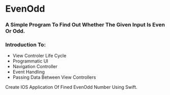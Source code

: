 # EvenOdd

### A Simple Program To Find Out Whether The Given Input Is Even Or Odd.

### Introduction To:

* View Controler Life Cycle
* Programmatic UI
* Navigation Controller
* Event Handling
* Passing Data Between View Controllers

Create IOS Application Of Fined EvenOdd Number Using Swift.
